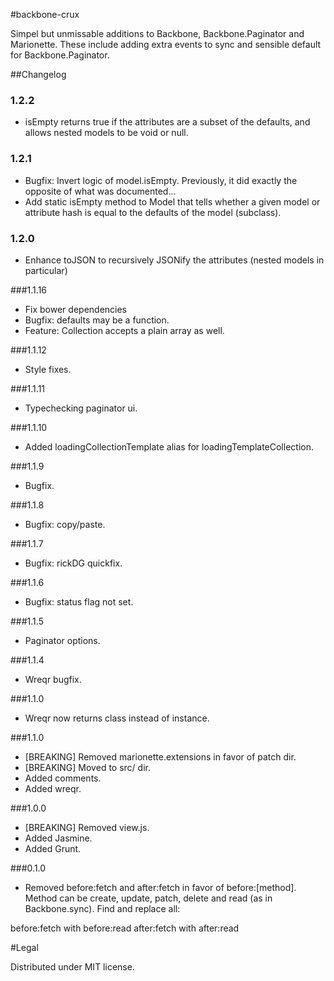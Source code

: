 #backbone-crux  

Simpel but unmissable additions to Backbone, Backbone.Paginator and Marionette. These include adding extra events to sync and sensible default for Backbone.Paginator.


##Changelog
### 1.2.2
- isEmpty returns true if the attributes are a subset of the defaults, and
  allows nested models to be void or null.

### 1.2.1
- Bugfix: Invert logic of model.isEmpty. Previously, it did exactly the opposite of
  what was documented...
- Add static isEmpty method to Model that tells whether a given model or attribute
  hash is equal to the defaults of the model (subclass).

### 1.2.0
- Enhance toJSON to recursively JSONify the attributes (nested models in particular)

###1.1.16
- Fix bower dependencies
- Bugfix: defaults may be a function.
- Feature: Collection accepts a plain array as well.

###1.1.12

- Style fixes.

###1.1.11

- Typechecking paginator ui.

###1.1.10

- Added loadingCollectionTemplate alias for loadingTemplateCollection.

###1.1.9

- Bugfix.

###1.1.8

- Bugfix: copy/paste.

###1.1.7

- Bugfix: rickDG quickfix.

###1.1.6

- Bugfix: status flag not set.

###1.1.5

- Paginator options.

###1.1.4

- Wreqr bugfix.

###1.1.0

- Wreqr now returns class instead of instance.

###1.1.0

- [BREAKING] Removed marionette.extensions in favor of patch dir.
- [BREAKING] Moved to src/ dir.
- Added comments.
- Added wreqr.


###1.0.0

- [BREAKING] Removed view.js.
- Added Jasmine.
- Added Grunt.


###0.1.0

- Removed before:fetch and after:fetch in favor of before:[method]. Method can be create, update, patch, delete and read (as in Backbone.sync). Find and replace all:

before:fetch with before:read
after:fetch with after:read


#Legal

Distributed under MIT license.
